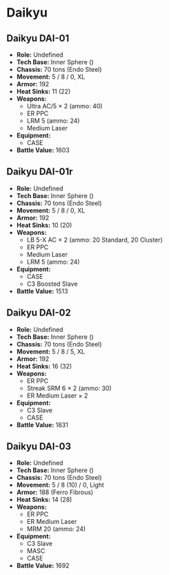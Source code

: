 # Daikyu
## Daikyu DAI-01
- **Role:** Undefined
- **Tech Base:** Inner Sphere ()
- **Chassis:** 70 tons (Endo Steel)
- **Movement:** 5 / 8 / 0, XL
- **Armor:** 192
- **Heat Sinks:** 11 (22)
- **Weapons:**
  - Ultra AC/5 × 2 (ammo: 40)
  - ER PPC
  - LRM 5 (ammo: 24)
  - Medium Laser
- **Equipment:**
  - CASE
- **Battle Value:** 1603

## Daikyu DAI-01r
- **Role:** Undefined
- **Tech Base:** Inner Sphere ()
- **Chassis:** 70 tons (Endo Steel)
- **Movement:** 5 / 8 / 0, XL
- **Armor:** 192
- **Heat Sinks:** 10 (20)
- **Weapons:**
  - LB 5-X AC × 2 (ammo: 20 Standard, 20 Cluster)
  - ER PPC
  - Medium Laser
  - LRM 5 (ammo: 24)
- **Equipment:**
  - CASE
  - C3 Boosted Slave
- **Battle Value:** 1513

## Daikyu DAI-02
- **Role:** Undefined
- **Tech Base:** Inner Sphere ()
- **Chassis:** 70 tons (Endo Steel)
- **Movement:** 5 / 8 / 5, XL
- **Armor:** 192
- **Heat Sinks:** 16 (32)
- **Weapons:**
  - ER PPC
  - Streak SRM 6 × 2 (ammo: 30)
  - ER Medium Laser × 2
- **Equipment:**
  - C3 Slave
  - CASE
- **Battle Value:** 1831

## Daikyu DAI-03
- **Role:** Undefined
- **Tech Base:** Inner Sphere ()
- **Chassis:** 70 tons (Endo Steel)
- **Movement:** 5 / 8 (10) / 0, Light
- **Armor:** 188 (Ferro Fibrous)
- **Heat Sinks:** 14 (28)
- **Weapons:**
  - ER PPC
  - ER Medium Laser
  - MRM 20 (ammo: 24)
- **Equipment:**
  - C3 Slave
  - MASC
  - CASE
- **Battle Value:** 1692

